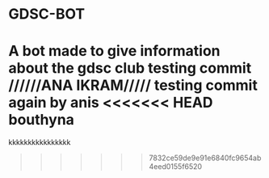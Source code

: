 # GDSC-BOT
A bot made to give information about the gdsc club 
testing commit
//////ANA IKRAM/////
testing commit again by anis
<<<<<<< HEAD
bouthyna
=======
kkkkkkkkkkkkkkkk
>>>>>>> 7832ce59de9e91e6840fc9654ab4eed0155f6520
